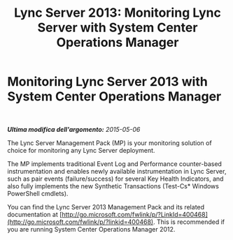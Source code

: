 ﻿---
title: 'Lync Server 2013: Monitoring Lync Server with System Center Operations Manager'
TOCTitle: Monitoring Lync 2013 with SCOM
ms:assetid: a74bde92-97ff-4d90-acb9-7a70272f0f31
ms:mtpsurl: https://technet.microsoft.com/it-it/library/Dn720343(v=OCS.15)
ms:contentKeyID: 62222544
ms.date: 08/24/2015
mtps_version: v=OCS.15
ms.translationtype: HT
---

# Monitoring Lync Server 2013 with System Center Operations Manager

 

_**Ultima modifica dell'argomento:** 2015-05-06_

The Lync Server Management Pack (MP) is your monitoring solution of choice for monitoring any Lync Server deployment.

The MP implements traditional Event Log and Performance counter-based instrumentation and enables newly available instrumentation in Lync Server, such as pair events (failure/success) for several Key Health Indicators, and also fully implements the new Synthetic Transactions (Test-Cs\* Windows PowerShell cmdlets).

You can find the Lync Server 2013 Management Pack and its related documentation at [http://go.microsoft.com/fwlink/p/?LinkId=400468](http://go.microsoft.com/fwlink/p/?linkid=400468). This is recommended if you are running System Center Operations Manager 2012.

